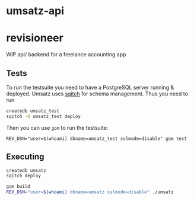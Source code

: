 # umsatz-api

# revisioneer

WIP api/ backend for a freelance accounting app

## Tests

To run the testsuite you need to have a PostgreSQL server running & deployed.
Umsatz uses [sqitch][1] for schema management. Thus you need to run

``` bash
createdb umsatz_test
sqitch -d umsatz_test deploy
```

Then you can use `gom` to run the testsuite:

```
REV_DSN="user=$(whoami) dbname=umsatz_test sslmode=disable" gom test
```

## Executing

``` bash
createdb umsatz
sqitch deploy

gom build
REV_DSN="user=$(whoami) dbname=umsatz sslmode=disable" ./umsatz
```

[1]:https://github.com/theory/sqitch
